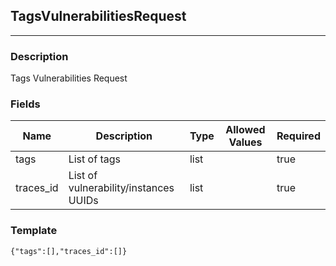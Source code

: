 ## TagsVulnerabilitiesRequest
---
### Description
Tags Vulnerabilities Request
### Fields
| Name | Description | Type | Allowed Values | Required |
| ---- | ----------- | ---- | -------------- | -------- |
| tags | List of tags | list |  | true |
| traces_id | List of vulnerability/instances UUIDs | list |  | true |
### Template
```
{"tags":[],"traces_id":[]}
```

